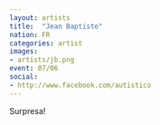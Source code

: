 ```yaml
---
layout: artists
title:  "Jean Baptiste"
nation: FR
categories: artist
images:
- artists/jb.png
event: 07/06
social:
- http://www.facebook.com/autistico
---
```


Surpresa!

